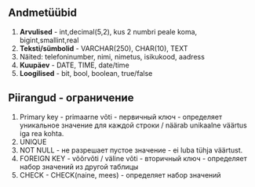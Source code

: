 ## Andmetüübid 
1. **Arvulised** - int,decimal(5,2), kus 2 numbri peale koma, bigint,smallint,real
2. **Teksti/sümbolid** - VARCHAR(250), CHAR(10), TEXT
3. Näited: telefoninumber, nimi, nimetus, isikukood, aadress
4. **Kuupäev** - DATE, TIME, date/time
5. **Loogilised** - bit, bool, boolean, true/false

## Piirangud - ограничение
1. Primary key - primaarne võti - первичный ключ - определяет уникальное значение для каждой строки / näärab unikaalne väärtus iga rea kohta.
2. UNIQUE 
3. NOT NULL - не разрешает пустое значение - ei luba tühja väärtust.
4. FOREIGN KEY - võõrvõti / väline võti - вторичный ключ - определяет набор значений из другой таблицы
5. CHECK - CHECK(naine, mees) - определяет набор значений
